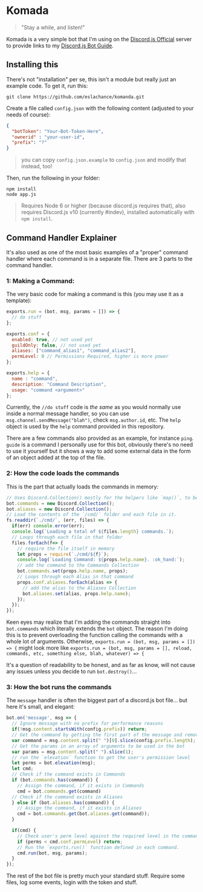 # Komada

> "Stay a while, and listen!"

Komada is a very simple bot that I'm using on the
[Discord.js Official](https://discord.gg/bRCvFy9) server to provide links to my
[Discord.js Bot Guide](https://www.gitbook.com/book/eslachance/discord-js-bot-guide/details).

## Installing this

There's not "installation" per se, this isn't a module but really just an example code. To get it, run this:

```
git clone https://github.com/eslachance/komanda.git
```

Create a file called `config.json` with the following content (adjusted to your needs of course):

```json
{
  "botToken": "Your-Bot-Token-Here",
  "ownerid" : "your-user-id",
  "prefix": "?"
}
```

> you can copy `config.json.example` to `config.json` and modify that instead, too!

Then, run the following in your folder:

```
npm install
node app.js
```

> Requires Node 6 or higher (because discord.js requires that), also requires Discord.js v10 (currently #indev), installed automatically with `npm install`.

## Command Handler Explainer

It's also used as one of the most basic examples of a "proper" command handler where each command is in a separate file.
There are 3 parts to the command handler.

### 1: Making a Command:
The very basic code for making a command is this (you may use it as a template):

```js
exports.run = (bot, msg, params = []) => {
  // do stuff
};

exports.conf = {
  enabled: true, // not used yet
  guildOnly: false, // not used yet
  aliases: ["command_alias1", "command_alias2"],
  permLevel: 0 // Permissions Required, higher is more power
};

exports.help = {
  name : "command",
  description: "Command Description",
  usage: "command <argument>"
};
```

Currently, the `//do stuff` code is *the same* as you would normally use inside a normal message handler,
so you can use `msg.channel.sendMessage("blah")`, check `msg.author.id`, etc. The `help` object is used by
the `help` command provided in this repository.

There are a few commands also provided as an example, for instance `ping`. `guide` is a command I personally use for this
bot, obviously there's no need to use it yourself but it shows a way to add some external data in the form of an object added
at the top of the file.

### 2: How the code loads the commands

This is the part that actually loads the commands in memory:

```js
// Uses Discord.Collection() mostly for the helpers like `map()`, to be honest.
bot.commands = new Discord.Collection();
bot.aliases = new Discord.Collection();
// Load the contents of the `/cmd/` folder and each file in it.
fs.readdir(`./cmd/`, (err, files) => {
  if(err) console.error(err);
  console.log(`Loading a total of ${files.length} commands.`);
  // Loops through each file in that folder
  files.forEach(f=> {
    // require the file itself in memory
    let props = require(`./cmd/${f}`);
    console.log(`Loading Command: ${props.help.name}. :ok_hand:`);
    // add the command to the Commands Collection
    bot.commands.set(props.help.name, props);
    // Loops through each Alias in that command
    props.conf.aliases.forEach(alias => {
      // add the alias to the Aliases Collection
      bot.aliases.set(alias, props.help.name);
    });
  });
});
```

Keen eyes may realize that I'm adding the commands straight into `bot.commands` which literally extends the `bot` object.
The reason I'm doing this is to prevent overloading the function calling the commands with a whole lot of arguments.
Otherwise, `exports.run = (bot, msg, params = []) => {` might look more like `exports.run = (bot, msg, params = [], reload,
commands, etc, something else, blah, whatever) => {`

It's a question of readability to be honest, and as far as know, will not cause any issues unless you decide to run `bot.destroy()`...

### 3: How the bot runs the commands

The `message` handler is often the biggest part of a discord.js bot file... but here it's small, and elegant:

```js
bot.on('message', msg => {
  // Ignore message with no prefix for performance reasons
  if(!msg.content.startsWith(config.prefix)) return;
  // Get the command by getting the first part of the message and removing  the prefix.
  var command = msg.content.split(" ")[0].slice(config.prefix.length);
  // Get the params in an array of arguments to be used in the bot
  var params = msg.content.split(" ").slice(1);
  // run the `elevation` function to get the user's permission level
  let perms = bot.elevation(msg);
  let cmd;
  // Check if the command exists in Commands
  if (bot.commands.has(command)) {
    // Assign the command, if it exists in Commands
    cmd = bot.commands.get(command)
  // Check if the command exists in Aliases
  } else if (bot.aliases.has(command)) {
    // Assign the command, if it exists in Aliases
    cmd = bot.commands.get(bot.aliases.get(command));
  }

  if(cmd) {
    // Check user's perm level against the required level in the command
    if (perms < cmd.conf.permLevel) return;
    // Run the `exports.run()` function defined in each command.
    cmd.run(bot, msg, params);
  }
});
```

The rest of the bot file is pretty much your standard stuff. Require some files, log some events, login with the token and stuff.
